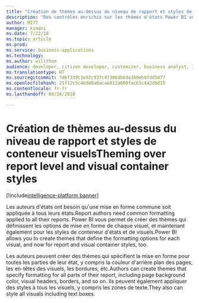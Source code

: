 ```yaml
---
title: "Création de thèmes au-dessus du niveau de rapport et styles de conteneur visuels"
description: "Des contrôles enrichis sur les thèmes d'états Power BI vous permettent de définir des paramètres de niveau d'état (comme la couleur d'arrière-plan) et des contrôles de niveau visuel (comme les titres et les bordures)"
author: MI77
manager: kimani
ms.date: 7/22/18
ms.topic: article
ms.prod: 
ms.service: business-applications
ms.technology: 
ms.author: willthom
audience: developer, citizen developer, customizer, business analyst, IT pro
ms.translationtype: HT
ms.sourcegitcommit: 7d6f339c1e92c937c47306db6da360eb8fdd5d77
ms.openlocfilehash: 21f12c5c4ede8a0acae812a669fac61c442d6d15
ms.contentlocale: fr-fr
ms.lasthandoff: 08/16/2018

---
```


# <a name="theming-over-report-level-and-visual-container-styles"></a><span data-ttu-id="434c6-103">Création de thèmes au-dessus du niveau de rapport et styles de conteneur visuels</span><span class="sxs-lookup"><span data-stu-id="434c6-103">Theming over report level and visual container styles</span></span>

[!include[intelligence-platform banner](../../includes/intelligence-platform.md)]

<span data-ttu-id="434c6-104">Les auteurs d'états ont besoin qu'une mise en forme commune soit appliquée à tous leurs états.</span><span class="sxs-lookup"><span data-stu-id="434c6-104">Report authors need common formatting applied to all their reports.</span></span> <span data-ttu-id="434c6-105">Power BI vous permet de créer des thèmes qui définissent les options de mise en forme de chaque visuel, et maintenant également pour les styles de conteneur d'états et de visuels.</span><span class="sxs-lookup"><span data-stu-id="434c6-105">Power BI allows you to create themes that define the formatting options for each visual, and now for report and visual container styles, too.</span></span>

<span data-ttu-id="434c6-106">Les auteurs peuvent créer des thèmes qui spécifient la mise en forme pour toutes les parties de leur état, y compris la couleur d'arrière plan des pages, les en-têtes des visuels, les bordures, etc.</span><span class="sxs-lookup"><span data-stu-id="434c6-106">Authors can create themes that specify formatting for all parts of their report, including page background color, visual headers, borders, and so on.</span></span> <span data-ttu-id="434c6-107">Ils peuvent également appliquer des styles à tous les visuels, y compris les zones de texte.</span><span class="sxs-lookup"><span data-stu-id="434c6-107">They also can style all visuals including text boxes.</span></span>

<!--
### Who uses this feature
This feature is intended for report developers. It works without any additional setup. 
## Status
### Development status
In development
#### Target timeframe
October ‘18
-->

